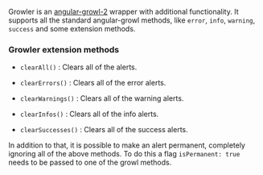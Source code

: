 Growler is an <a href="https://github.com/JanStevens/angular-growl-2" target="_blank">angular-growl-2</a> wrapper with additional functionality. It supports all the standard angular-growl methods, like `error`, `info`, `warning`, `success` and some extension methods.

### Growler extension methods ###

  * `clearAll()`
  :
  Clears all of the alerts.

  * `clearErrors()`
  :
  Clears all of the error alerts.

  * `clearWarnings()`
  :
  Clears all of the warning alerts.

  * `clearInfos()`
  :
  Clears all of the info alerts.

  * `clearSuccesses()`
  :
  Clears all of the success alerts.


In addition to that, it is possible to make an alert permanent, completely ignoring all of the above methods. To do this a flag `isPermanent: true` needs to be passed to one of the growl methods.